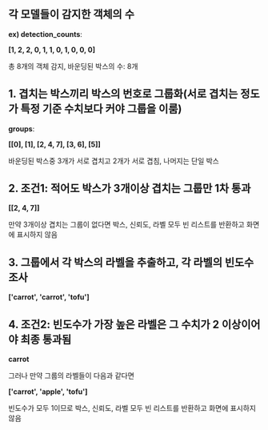 ## 각 모델들이 감지한 객체의 수
**ex) detection_counts**:

**[1, 2, 2, 0, 1, 1, 0, 1, 0, 0, 0]**

총 8개의 객체 감지, 바운딩된 박스의 수: 8개

## 1. 겹치는 박스끼리 박스의 번호로 그룹화(서로 겹치는 정도가 특정 기준 수치보다 커야 그룹을 이룸)
**groups**:

**[[0], [1], [2, 4, 7], [3, 6], [5]]**

바운딩된 박스중 3개가 서로 겹치고 2개가 서로 겹침, 나머지는 단일 박스

## 2. 조건1: 적어도 박스가 3개이상 겹치는 그룹만 1차 통과
**[[2, 4, 7]]**

만약 3개이상 겹치는 그룹이 없다면
박스, 신뢰도, 라벨 모두 빈 리스트를 반환하고 화면에 표시하지 않음

## 3. 그룹에서 각 박스의 라벨을 추출하고, 각 라벨의 빈도수 조사
**['carrot', 'carrot', 'tofu']**

## 4. 조건2: 빈도수가 가장 높은 라벨은 그 수치가 2 이상이어야 최종 통과됨
**carrot**

그러나 만약 그룹의 라벨들이 다음과 같다면

**['carrot', 'apple', 'tofu']**

빈도수가 모두 1이므로 박스, 신뢰도, 라벨 모두 빈 리스트를 반환하고 화면에 표시하지 않음